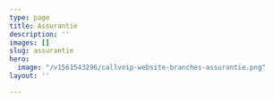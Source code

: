 ```yaml
---
type: page
title: Assurantie
description: ''
images: []
slug: assurantie
hero:
  image: "/v1561543296/callvoip-website-branches-assurantie.png"
layout: ''

---
```

